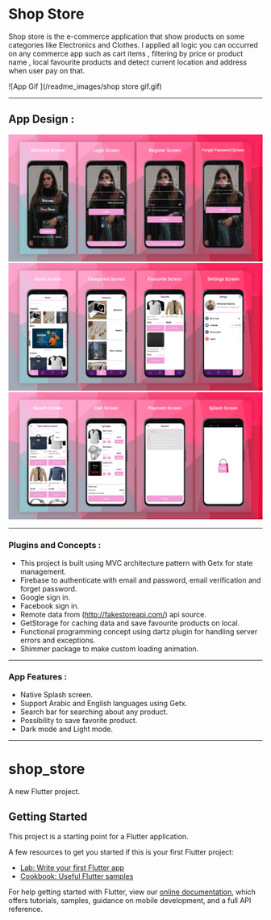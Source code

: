 # Shop Store

Shop store is the e-commerce application that show products on some categories like Electronics and Clothes.
I applied all logic you can occurred on any commerce app such as cart items , filtering by price or product name , local favourite products and detect current location and address when user pay on that.

![App Gif ](/readme_images/shop store gif.gif)

-----------------------------------------------------------------------------

## App Design :
![Preview](/readme_images/shop-mocup-1.png)
![Preview](readme_images/shop-mocup-2.png)
![Preview](readme_images/shop-mocup-3.png)

-----------------------------------------------------------------------------

### Plugins and Concepts :

- This project is built using MVC architecture pattern with Getx for state management.
- Firebase to authenticate with email and password, email verification and forget password.
- Google sign in.
- Facebook sign in.
- Remote data from (http://fakestoreapi.com/) api source.
- GetStorage for caching data and save favourite products on local.
- Functional programming concept using dartz plugin for handling server errors and exceptions.
- Shimmer package to make custom loading animation.

-----------------------------------------------------------------------------

### App Features :

- Native Splash screen.
- Support Arabic and English languages using Getx.
- Search bar for searching about any product.
- Possibility to save favorite product.
- Dark mode and Light mode.

-----------------------------------------------------------------------------
# shop_store

A new Flutter project.

## Getting Started

This project is a starting point for a Flutter application.

A few resources to get you started if this is your first Flutter project:

- [Lab: Write your first Flutter app](https://flutter.dev/docs/get-started/codelab)
- [Cookbook: Useful Flutter samples](https://flutter.dev/docs/cookbook)

For help getting started with Flutter, view our
[online documentation](https://flutter.dev/docs), which offers tutorials,
samples, guidance on mobile development, and a full API reference.

